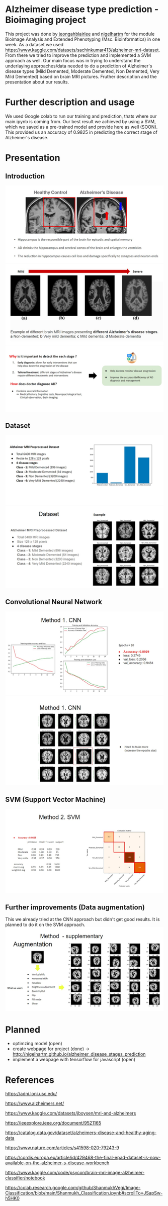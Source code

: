 # Alzheimer disease type prediction - Bioimaging project
This project was done by [jeongahblairlee](https://github.com/jeongahblairlee) and [nigelhartm](https://github.com/nigelhartm) for the module Bioimage Analysis and Extended Phenotyping (Msc. Bioinformatics) in one week. As a dataset we used https://www.kaggle.com/datasets/sachinkumar413/alzheimer-mri-dataset. From there we tried to improve the prediction and implemented a SVM approach as well. Our main focus was in trying to understand the underlaying approaches/data needed to do a prediction of Alzheimer's disease types (Mild Demented, Moderate Demented, Non Demented, Very Mild Demented) based on brain MRI pictures. Fruther description and the presentation about our results.

# Further description and usage
We used Google colab to run our training and prediction, thats where our main.ipynb is coming from.
Our best result we achieved by using a SVM, which we saved as a pre-trained model and provide here as well (SOON).
This provided us an accuracy of 0.9825 in predicting the correct stage of Alzheimer's disease.

# Presentation
## Introduction
![alt text](https://github.com/nigelhartm/alzheimer_disease_stages_prediction/blob/main/presentation/01.jpg)
![alt text](https://github.com/nigelhartm/alzheimer_disease_stages_prediction/blob/main/presentation/02.jpg)
![alt text](https://github.com/nigelhartm/alzheimer_disease_stages_prediction/blob/main/presentation/03.jpg)
## Dataset
![alt text](https://github.com/nigelhartm/alzheimer_disease_stages_prediction/blob/main/presentation/04.jpg)
![alt text](https://github.com/nigelhartm/alzheimer_disease_stages_prediction/blob/main/presentation/05.jpg)
## Convolutional Neural Network
![alt text](https://github.com/nigelhartm/alzheimer_disease_stages_prediction/blob/main/presentation/06.jpg)
![alt text](https://github.com/nigelhartm/alzheimer_disease_stages_prediction/blob/main/presentation/07.jpg)
## SVM (Support Vector Machine)
![alt text](https://github.com/nigelhartm/alzheimer_disease_stages_prediction/blob/main/presentation/08.jpg)
## Further improvements (Data augmentation)
This we already tried at the CNN approach but didn't get good results. It is planned to do it on the SVM approach.
![alt text](https://github.com/nigelhartm/alzheimer_disease_stages_prediction/blob/main/presentation/09.jpg)

# Planned
* optimzing model (open)
* create webpage for project (done) -> http://nigelhartm.github.io/alzheimer_disease_stages_prediction
* implement a webpage with tensorflow for javascript (open)

# References
https://adni.loni.usc.edu/

https://www.alzheimers.net/

https://www.kaggle.com/datasets/jboysen/mri-and-alzheimers

https://ieeexplore.ieee.org/document/9521165

https://catalog.data.gov/dataset/alzheimers-disease-and-healthy-aging-data

https://www.nature.com/articles/s41598-020-79243-9

https://cordis.europa.eu/article/id/429468-the-final-epad-dataset-is-now-available-on-the-alzheimer-s-disease-workbench

https://www.kaggle.com/code/psycon/brain-mri-image-alzheimer-classifier/notebook

https://colab.research.google.com/github/ShanmukhVegi/Image-Classification/blob/main/Shanmukh_Classification.ipynb#scrollTo=JSapSw-h5HK0
